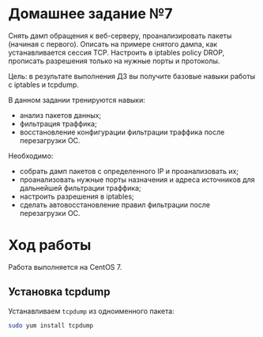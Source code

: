 # Домашнее задание №7

Снять дамп обращения к веб-серверу, проанализировать пакеты (начиная с первого). Описать на примере снятого дампа, как устанавливается сессия TCP. Настроить в iptables policy DROP, прописать разрешения только на нужные порты и протоколы.

Цель: в результате выполнения ДЗ вы получите базовые навыки работы с iptables и tcpdump.

В данном задании тренируются навыки:

- анализ пакетов данных;
- фильтрация траффика;
- восстановление конфигурации фильтрации траффика после перезагрузки ОС.

Необходимо:

- собрать дамп пакетов с определенного IP и проанализовать их;
- проанализовать нужные порты назначения и адреса источников для дальнейшей фильтрации траффика;
- настроить разрешения в iptables;
- сделать автовосстановление правил фильтрации после перезагрузки ОС.

# Ход работы

Работа выполняется на CentOS 7.

## Установка tcpdump

Устанавливаем `tcpdump` из одноименного пакета:

```bash
sudo yum install tcpdump
```
